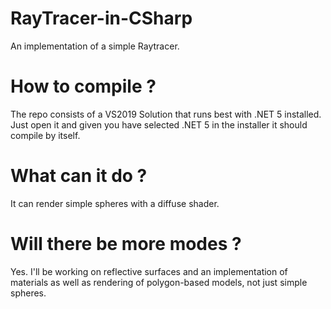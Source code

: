 # RayTracer-in-CSharp

An implementation of a simple Raytracer.

# How to compile ?

The repo consists of a VS2019 Solution that runs best with .NET 5 installed.
Just open it and given you have selected .NET 5 in the installer it should compile by itself.

# What can it do ?

It can render simple spheres with a diffuse shader.

# Will there be more modes ?

Yes. I'll be working on reflective surfaces and an implementation of materials as well as rendering of polygon-based models, not just simple spheres.

